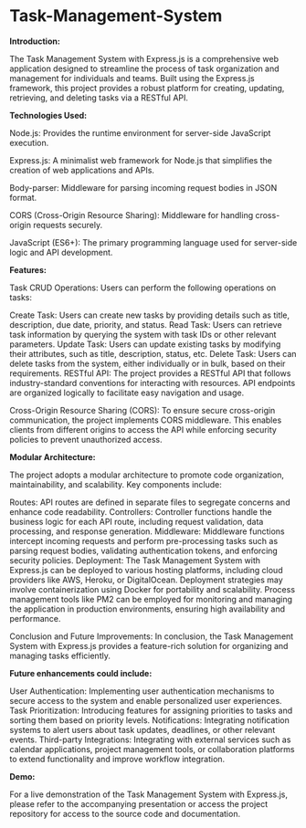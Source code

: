 # Task-Management-System
**Introduction:**

The Task Management System with Express.js is a comprehensive web application designed to streamline the process of task organization and management for individuals and teams. Built using the Express.js framework, this project provides a robust platform for creating, updating, retrieving, and deleting tasks via a RESTful API.

**Technologies Used:**

Node.js: Provides the runtime environment for server-side JavaScript execution.

Express.js: A minimalist web framework for Node.js that simplifies the creation of web applications and APIs.

Body-parser: Middleware for parsing incoming request bodies in JSON format.

CORS (Cross-Origin Resource Sharing): Middleware for handling cross-origin requests securely.

JavaScript (ES6+): The primary programming language used for server-side logic and API development.

**Features:**

Task CRUD Operations: Users can perform the following operations on tasks:

Create Task: Users can create new tasks by providing details such as title, description, due date, priority, and status.
Read Task: Users can retrieve task information by querying the system with task IDs or other relevant parameters.
Update Task: Users can update existing tasks by modifying their attributes, such as title, description, status, etc.
Delete Task: Users can delete tasks from the system, either individually or in bulk, based on their requirements.
RESTful API: The project provides a RESTful API that follows industry-standard conventions for interacting with resources. API endpoints are organized logically to facilitate easy navigation and usage.

Cross-Origin Resource Sharing (CORS): To ensure secure cross-origin communication, the project implements CORS middleware. This enables clients from different origins to access the API while enforcing security policies to prevent unauthorized access.

**Modular Architecture:**

The project adopts a modular architecture to promote code organization, maintainability, and scalability. Key components include:

Routes: API routes are defined in separate files to segregate concerns and enhance code readability.
Controllers: Controller functions handle the business logic for each API route, including request validation, data processing, and response generation.
Middleware: Middleware functions intercept incoming requests and perform pre-processing tasks such as parsing request bodies, validating authentication tokens, and enforcing security policies.
Deployment:
The Task Management System with Express.js can be deployed to various hosting platforms, including cloud providers like AWS, Heroku, or DigitalOcean. Deployment strategies may involve containerization using Docker for portability and scalability. Process management tools like PM2 can be employed for monitoring and managing the application in production environments, ensuring high availability and performance.

Conclusion and Future Improvements:
In conclusion, the Task Management System with Express.js provides a feature-rich solution for organizing and managing tasks efficiently. 

**Future enhancements could include:**

User Authentication: Implementing user authentication mechanisms to secure access to the system and enable personalized user experiences.
Task Prioritization: Introducing features for assigning priorities to tasks and sorting them based on priority levels.
Notifications: Integrating notification systems to alert users about task updates, deadlines, or other relevant events.
Third-party Integrations: Integrating with external services such as calendar applications, project management tools, or collaboration platforms to extend functionality and improve workflow integration.

**Demo:**

For a live demonstration of the Task Management System with Express.js, please refer to the accompanying presentation or access the project repository for access to the source code and documentation.
